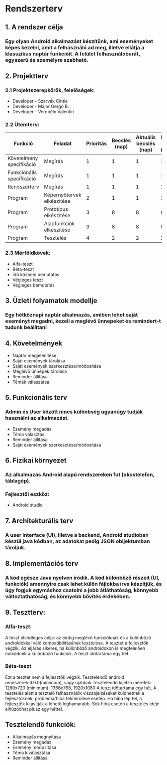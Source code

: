 ﻿
# Rendszerterv
## 1. A rendszer célja
### Egy olyan Android alkalmazást készítünk, ami eseményeket képes kezelni, amit a felhasználó ad meg, illetve ellátja a klasszikus naptár funkcióit. A felület felhasználóbarát, egyszerű és személyre szabható.
## 2. Projektterv

### 2.1 Projektszerepkörök, felelőségek:
   * Developer - Szarvák Cintia
   * Developer - Major Gergő B.
   * Developer - Verebély Valentin

### 2.2 Ütemterv:

|Funkció                  | Feladat                                | Prioritás | Becslés (nap) | Aktuális becslés (nap) | Eltelt idő (nap) | Becsült idő (nap) |
|-------------------------|----------------------------------------|-----------|---------------|------------------------|------------------|---------------------|
|Követelmény specifikáció |Megírás                                 |         1 |             1 |                      1 |                1 |                   1 |             
|Funkcionális specifikáció|Megírás                                 |         1 |             1 |                      1 |                1 |                   1 |
|Rendszerterv             |Megírás                                 |         1 |             1 |                      1 |                1 |                   1 |
|Program                  |Képernyőtervek elkészítése              |         2 |             1 |                      1 |                1 |                   1 |
|Program                  |Prototípus elkészítése                  |         3 |             8 |                      8 |                8 |                   8 |
|Program                  |Alapfunkciók elkészítése                |         3 |             8 |                      8 |                8 |                   8 |
|Program                  |Tesztelés                               |         4 |             2 |                      2 |                2 |                   2 |
     
### 2.3 Mérföldkövek:
* Alfa-teszt
* Béta-teszt
* Idő közbeni bemutatás
* Végleges teszt
* Végleges bemutatás

## 3. Üzleti folyamatok modellje
### Egy hétköznapi naptár alkalmazás, amiben lehet saját eseményt megadni, kezeli a meglévő ünnepeket és remindert-t tudunk beállítani

## 4. Követelmények
* Naptár megjelenítése
* Saját események tárolása
* Saját események szerkesztése/módosítása
* Meglévő ünnepek tárolása
* Reminder állítása
* Témák választása

## 5. Funkcionális terv
### Admin és User között nincs különbség ugyanúgy tudják használni az alkalmazást.
* Esemény megadás
* Téma választás
* Reminder állítása
* Saját események szerkesztése/módosítása

## 6. Fizikai környezet
### Az alkalmazás Android alapú rendszereken fut (okostelefon, táblagép). 
### Fejlesztői eszköz:
* Android studio
## 7. Architekturális terv
### A user interface (UI), illetve a backend, Android studioban készül java kódban, az adatokat pedig JSON obijektumban tároljuk.

## 8. Implementációs terv
### A kód egésze Java nyelven íródik. A kód különböző részeit (UI, funkciók) amennyire csak lehet külön fájlokba írva készítjük, és úgy fogjuk egymáshoz csatolni a jobb átláthatóság, könnyebb változtathatóság, és könnyebb bővítés érdekében.
     
## 9. Tesztterv:
### Alfa-teszt:
A teszt elsődleges célja: az eddig meglévő funkcióknak és a különböző androidokkal való kompatibilitásának tesztelése. A tesztet a fejlesztők végzik.
Az eljárás sikeres, ha különböző androidokon is megfelelően működnek a különböző funkciók. A teszt időtartama egy hét.

### Béta-teszt
Ezt a tesztet nem a fejlesztők végzik.
Tesztelendő android rendszerek:6.0.0(minimum), vagy újabbak
Tesztelendő kijelző méretek: 1280x720 (minimum), 1366x768, 1920x1080
A teszt időtartama egy hét.
A tesztelés alatt a tesztelő felhasználók visszajelzéseket küldhetnek a
fejlesztőknek, probléma/hiba felmerülése esetén.
Ha hiba lép fel, a fejlesztők kijavítják a lehető leghamarabb. Sok hiba esetén a tesztelés ideje elhúzódhat plusz egy héttel.

## Tesztelendő funkciók:
* Alkalmazás megnyitása
* Esemény megadás
* Esemény módosítása
* Téma kiválasztása
* Reminder állítása
